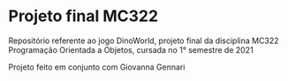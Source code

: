 # Projeto final MC322

Repositório referente ao jogo DinoWorld, projeto final da disciplina MC322 Programação Orientada a Objetos, cursada no 1° semestre de 2021

Projeto feito em conjunto com Giovanna Gennari
